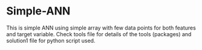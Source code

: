 # Simple-ANN
This is simple ANN using simple array with few data points for both features and target variable. Check tools file for details of the tools (packages) and solution1 file for python script used.
